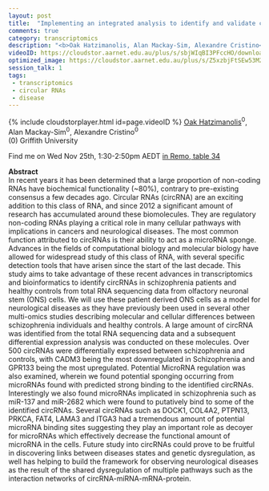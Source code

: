 ```yaml
---
layout: post
title:  "Implementing an integrated analysis to identify and validate circular RNAs using patient-derived neuronal stem cells."
comments: true
category: transcriptomics
description: "<b>Oak Hatzimanolis, Alan Mackay-Sim, Alexandre Cristino</b><br/>In recent years it has been determined that a larg..."
videoID: https://cloudstor.aarnet.edu.au/plus/s/sbjWIqBI3PFccHO/download
optimized_image: https://cloudstor.aarnet.edu.au/plus/s/Z5xzbjFtSEw53M2/download
session_talk: 1
tags:
 - transcriptomics
 - circular RNAs
 - disease
---
```

{% include cloudstorplayer.html id=page.videoID %}
<u>Oak Hatzimanolis</u><sup>0</sup>, Alan Mackay-Sim<sup>0</sup>, Alexandre Cristino<sup>0</sup><br/>
\(0\) Griffith University

Find me on Wed Nov 25th, 1:30-2:50pm AEDT [in Remo, table 34](https://live.remo.co/e/abacbs2020-day-2/register)

<b>Abstract</b><br/>
In recent years it has been determined that a large proportion of non-coding RNAs have biochemical functionality \(~80%\), contrary to pre-existing consensus a few decades ago. Circular RNAs \(circRNA\) are an exciting addition to this class of RNA, and since 2012 a significant amount of research has accumulated around these biomolecules. They are regulatory non-coding RNAs playing a critical role in many cellular pathways with implications in cancers and neurological diseases. The most common function attributed to circRNAs is their ability to act as a microRNA sponge. Advances in the fields of computational biology and molecular biology have allowed for widespread study of this class of RNA, with several specific detection tools that have arisen since the start of the last decade. This study aims to take advantage of these recent advances in transcriptomics and bioinformatics to identify circRNAs in schizophrenia patients and healthy controls from total RNA sequencing data from olfactory neuronal stem \(ONS\) cells.  We will use these patient derived ONS cells as a model for neurological diseases as they have previously been used in several other multi-omics studies describing molecular and cellular differences between schizophrenia individuals and healthy controls.  A large amount of circRNA was identified from the total RNA sequencing data and a subsequent differential expression analysis was conducted on these molecules. Over 500 circRNAs were differentially expressed between schizophrenia and controls, with CADM3 being the most downregulated in Schizophrenia and GPR133 being the most upregulated.  Potential MicroRNA regulation was also examined, wherein we found potential sponging occurring from microRNAs found with predicted strong binding to the identified circRNAs. Interestingly we also found microRNAs implicated in schizophrenia such as miR-137 and miR-2682 which were found to putatively bind to some of the identified circRNAs. Several circRNAs such as DOCK1, COL4A2, PTPN13, PRKCA, FAT4, LAMA3 and ITGA3 had a tremendous amount of potential microRNA binding sites suggesting they play an important role as decoyer for microRNAs which effectively decrease the functional amount of microRNA in the cells. Future study into circRNAs could prove to be fruitful in discovering links between diseases states and genetic dysregulation, as well has helping to build the framework for observing neurological diseases as the result of the shared dysregulation of multiple pathways such as the interaction networks of circRNA-miRNA-mRNA-protein.  
